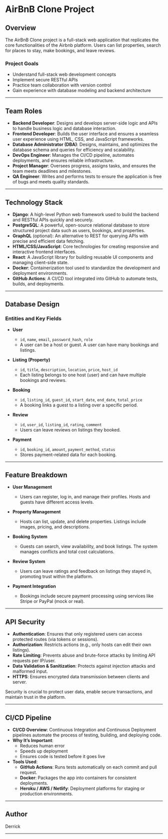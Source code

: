 # AirBnB Clone Project

## Overview
The AirBnB Clone project is a full-stack web application that replicates the core functionalities of the Airbnb platform. Users can list properties, search for places to stay, make bookings, and leave reviews.

### Project Goals
- Understand full-stack web development concepts
- Implement secure RESTful APIs
- Practice team collaboration with version control
- Gain experience with database modeling and backend architecture

---

## Team Roles

- **Backend Developer**: Designs and develops server-side logic and APIs to handle business logic and database interaction.
- **Frontend Developer**: Builds the user interface and ensures a seamless user experience using HTML, CSS, and JavaScript frameworks.
- **Database Administrator (DBA)**: Designs, maintains, and optimizes the database schema and queries for efficiency and scalability.
- **DevOps Engineer**: Manages the CI/CD pipeline, automates deployments, and ensures reliable infrastructure.
- **Project Manager**: Oversees progress, assigns tasks, and ensures the team meets deadlines and milestones.
- **QA Engineer**: Writes and performs tests to ensure the application is free of bugs and meets quality standards.

---

## Technology Stack

- **Django**: A high-level Python web framework used to build the backend and RESTful APIs quickly and securely.
- **PostgreSQL**: A powerful, open-source relational database to store structured project data such as users, bookings, and properties.
- **GraphQL** (optional): An alternative to REST for querying APIs with precise and efficient data fetching.
- **HTML/CSS/JavaScript**: Core technologies for creating responsive and interactive frontend interfaces.
- **React**: A JavaScript library for building reusable UI components and managing client-side state.
- **Docker**: Containerization tool used to standardize the development and deployment environments.
- **GitHub Actions**: A CI/CD tool integrated into GitHub to automate tests, builds, and deployments.

---

## Database Design

### Entities and Key Fields

- **User**
  - `id`, `name`, `email`, `password_hash`, `role`
  - A user can be a host or guest. A user can have many bookings and listings.

- **Listing (Property)**
  - `id`, `title`, `description`, `location`, `price`, `host_id`
  - Each listing belongs to one host (user) and can have multiple bookings and reviews.

- **Booking**
  - `id`, `listing_id`, `guest_id`, `start_date`, `end_date`, `total_price`
  - A booking links a guest to a listing over a specific period.

- **Review**
  - `id`, `user_id`, `listing_id`, `rating`, `comment`
  - Users can leave reviews on listings they booked.

- **Payment**
  - `id`, `booking_id`, `amount`, `payment_method`, `status`
  - Stores payment-related data for each booking.

---

## Feature Breakdown

- **User Management**
  - Users can register, log in, and manage their profiles. Hosts and guests have different access levels.

- **Property Management**
  - Hosts can list, update, and delete properties. Listings include images, pricing, and descriptions.

- **Booking System**
  - Guests can search, view availability, and book listings. The system manages conflicts and total cost calculations.

- **Review System**
  - Users can leave ratings and feedback on listings they stayed in, promoting trust within the platform.

- **Payment Integration**
  - Bookings include secure payment processing using services like Stripe or PayPal (mock or real).

---

## API Security

- **Authentication**: Ensures that only registered users can access protected routes (via tokens or sessions).
- **Authorization**: Restricts actions (e.g., only hosts can edit their own listings).
- **Rate Limiting**: Prevents abuse and brute-force attacks by limiting API requests per IP/user.
- **Data Validation & Sanitization**: Protects against injection attacks and malformed input.
- **HTTPS**: Ensures encrypted data transmission between clients and server.

Security is crucial to protect user data, enable secure transactions, and maintain trust in the platform.

---

## CI/CD Pipeline

- **CI/CD Overview**: Continuous Integration and Continuous Deployment pipelines automate the process of testing, building, and deploying code.
- **Why It’s Important**:
  - Reduces human error
  - Speeds up deployment
  - Ensures code is tested before it goes live
- **Tools Used**:
  - **GitHub Actions**: Runs tests automatically on each commit and pull request.
  - **Docker**: Packages the app into containers for consistent deployments.
  - **Heroku / AWS / Netlify**: Deployment platforms for staging or production environments.

---

## Author
Derrick

---

